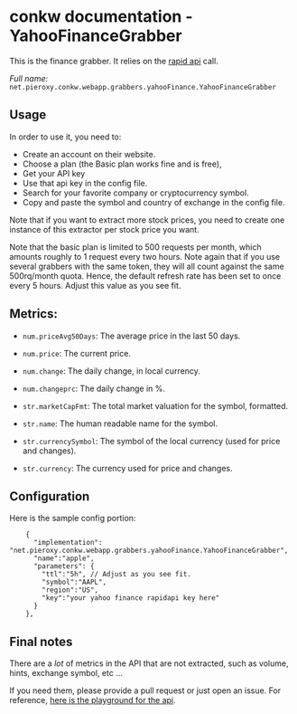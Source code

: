 # conkw documentation - YahooFinanceGrabber

This is the finance grabber. It relies on the [rapid api](https://rapidapi.com/apidojo/api/yahoo-finance1) call.

*Full name:* `net.pieroxy.conkw.webapp.grabbers.yahooFinance.YahooFinanceGrabber`

## Usage
In order to use it, you need to:

* Create an account on their website.
* Choose a plan (the Basic plan works fine and is free),
* Get your API key
* Use that api key in the config file.
* Search for your favorite company or cryptocurrency symbol.
* Copy and paste the symbol and country of exchange in the config file.

Note that if you want to extract more stock prices, you need to create one instance of this extractor per stock price you want.

Note that the basic plan is limited to 500 requests per month, which amounts roughly to 1 request every two hours. Note again that if you use several grabbers with the same token, they will all count against the same 500rq/month quota. Hence, the default refresh rate has been set to once every 5 hours. Adjust this value as you see fit.

## Metrics:

* `num.priceAvg50Days`: The average price in the last 50 days.
* `num.price`: The current price.
* `num.change`: The daily change, in local currency.
* `num.changeprc`: The daily change in %.

* `str.marketCapFmt`: The total market valuation for the symbol, formatted.
* `str.name`: The human readable name for the symbol.
* `str.currencySymbol`: The symbol of the local currency (used for price and changes).
* `str.currency`: The currency used for price and changes.

## Configuration

Here is the sample config portion:
```jsonc
    {
      "implementation": "net.pieroxy.conkw.webapp.grabbers.yahooFinance.YahooFinanceGrabber",
      "name":"apple",
      "parameters": {
        "ttl":"5h", // Adjust as you see fit.
        "symbol":"AAPL",
        "region":"US",
        "key":"your yahoo finance rapidapi key here"
      }
    },
```

## Final notes

There are a *lot* of metrics in the API that are not extracted, such as volume, hints, exchange symbol, etc ... 

If you need them, please provide a pull request or just open an issue. For reference, [here is the playground for the api](https://rapidapi.com/apidojo/api/yahoo-finance1).
